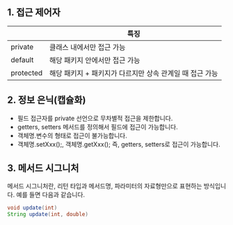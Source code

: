 ## 1. 접근 제어자

||특징|
|---|---|
|private|클래스 내에서만 접근 가능|
|default|해당 패키지 안에서만 접근 가능|
|protected|해당 패키지 + 패키지가 다르지만 상속 관계일 때 접근 가능|
   
 ## 2. 정보 은닉(캡슐화)
  - 필드 접근자를 private 선언으로 무차별적 접근을 제한합니다.
  - getters, setters 메서드를 정의해서 필드에 접근이 가능합니다.
  - 객체명.변수의 형태로 접근이 불가능합니다.
  - 객체명.setXxx();, 객체명.getXxx(); 즉, getters, setters로 접근이 가능합니다.
 
 ## 3. 메서드 시그니처
 메서드 시그니처란, 리턴 타입과 메서드명, 파라미터의 자료형만으로 표현하는 방식입니다. 예를 들면 다음과 같습니다.  
 ```java
 void update(int)
 String update(int, double)
 ```
